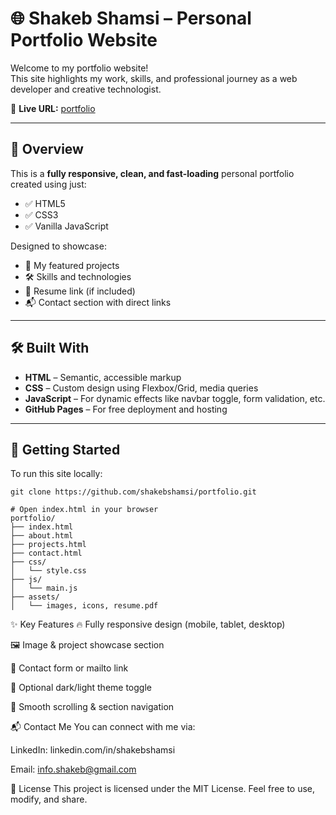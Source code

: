 # 🌐 Shakeb Shamsi – Personal Portfolio Website

Welcome to my portfolio website!  
This site highlights my work, skills, and professional journey as a web developer and creative technologist.

🔗 **Live URL:** [portfolio](https://shakeb.onrender.com)

---

## 📌 Overview

This is a **fully responsive, clean, and fast-loading** personal portfolio created using just:

- ✅ HTML5
- ✅ CSS3
- ✅ Vanilla JavaScript

Designed to showcase:

- 💼 My featured projects
- 🛠️ Skills and technologies
- 📄 Resume link (if included)
- 📬 Contact section with direct links

---

## 🛠️ Built With

- **HTML** – Semantic, accessible markup  
- **CSS** – Custom design using Flexbox/Grid, media queries  
- **JavaScript** – For dynamic effects like navbar toggle, form validation, etc.  
- **GitHub Pages** – For free deployment and hosting

---

## 🚀 Getting Started

To run this site locally:

```
git clone https://github.com/shakebshamsi/portfolio.git
```
```
# Open index.html in your browser
portfolio/
├── index.html
├── about.html
├── projects.html
├── contact.html
├── css/
│   └── style.css
├── js/
│   └── main.js
├── assets/
│   └── images, icons, resume.pdf
```
✨ Key Features
🔥 Fully responsive design (mobile, tablet, desktop)

🖼️ Image & project showcase section

📧 Contact form or mailto link

🌙 Optional dark/light theme toggle

📍 Smooth scrolling & section navigation

📬 Contact Me
You can connect with me via:

LinkedIn: linkedin.com/in/shakebshamsi

Email: info.shakeb@gmail.com

📝 License
This project is licensed under the MIT License.
Feel free to use, modify, and share.

